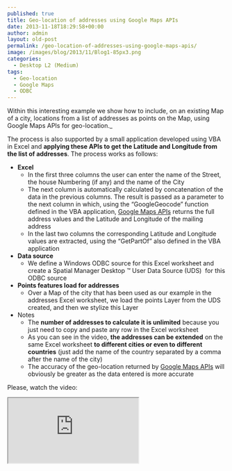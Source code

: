 ```yaml
---
published: true
title: Geo-location of addresses using Google Maps APIs
date: 2013-11-18T18:29:58+00:00
author: admin
layout: old-post
permalink: /geo-location-of-addresses-using-google-maps-apis/
image: /images/blog/2013/11/Blog1-85px3.png
categories:
  - Desktop L2 (Medium)
tags:
  - Geo-location
  - Google Maps
  - ODBC
---
```

Within this interesting example we show how to include, on an existing Map of a city, locations from a list of addresses as points on the Map, using Google Maps APIs for geo-location._

<!--more-->

The process is also supported by a small application developed using VBA in Excel and **applying these APIs to get the Latitude and Longitude from the list of addresses**. The process works as follows:

  * **Excel** 
      * In the first three columns the user can enter the name of the Street, the house Numbering (if any) and the name of the City
      * The next column is automatically calculated by concatenation of the data in the previous columns. The result is passed as a parameter to the next column in which, using the &#8220;GoogleGeocode&#8221; function defined in the VBA application, <a title="Google Maps APIs" href="https://developers.google.com/maps/" target="_blank" rel="nofollow">Google Maps APIs</a> returns the full address values and the Latitude and Longitude of the mailing address
      * In the last two columns the corresponding Latitude and Longitude values are extracted, using the &#8220;GetPartOf&#8221; also defined in the VBA application
  * **Data source** 
      * We define a Windows ODBC source for this Excel worksheet and create a Spatial Manager Desktop ™ User Data Source (UDS)  for this ODBC source
  * **Points features load for addresses** 
      * Over a Map of the city that has been used as our example in the addresses Excel worksheet, we load the points Layer from the UDS created, and then we stylize this Layer
  * Notes 
      * The **number of addresses to calculate it is unlimited** because you just need to copy and paste any row in the Excel worksheet
      * As you can see in the video, **the addresses can be extended** on the same Excel worksheet **to different cities or even to different countries** (just add the name of the country separated by a comma after the name of the city)
      * The accuracy of the geo-location returned by <a title="Google Map APIs" href="https://developers.google.com/maps/" target="_blank" rel="nofollow">Google Maps APIs</a> will obviously be greater as the data entered is more accurate



Please, watch the video:

<div class="embed-responsive embed-responsive-16by9">
  <iframe class="embed-responsive-item" src="https://www.youtube.com/embed/HNqAxBL1lvQ" allowfullscreen></iframe>
</div>
